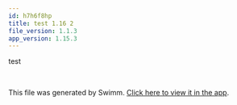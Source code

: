 ```yaml
---
id: h7h6f8hp
title: test 1.16 2
file_version: 1.1.3
app_version: 1.15.3
---
```


test

<br/>

This file was generated by Swimm. [Click here to view it in the app](https://app.swimm.io/repos/Z2l0aHViJTNBJTNBY3NoYXJwLXNoYXVsLXRlc3QlM0ElM0Fzd2ltbWlv/docs/h7h6f8hp).
